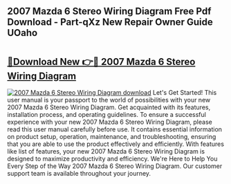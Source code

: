 ## 2007 Mazda 6 Stereo Wiring Diagram Free Pdf Download - Part-qXz New Repair Owner Guide UOaho

# <h2><a href="http://dfpr6iw.blite.top/?on=2007+Mazda+6+Stereo+Wiring+Diagram">🔗Download New 👉🔴 2007 Mazda 6 Stereo Wiring Diagram</a></h2>

[![2007 Mazda 6 Stereo Wiring Diagram download](https://i.imgur.com/lujVjoI.png)](http://dfpr6iw.blite.top/?on=2007+Mazda+6+Stereo+Wiring+Diagram)
Let's Get Started! This user manual is your passport to the world of possibilities with your new 2007 Mazda 6 Stereo Wiring Diagram. Get acquainted with its features, installation process, and operating guidelines. To ensure a successful experience with your new 2007 Mazda 6 Stereo Wiring Diagram, please read this user manual carefully before use. It contains essential information on product setup, operation, maintenance, and troubleshooting, ensuring that you are able to use the product effectively and efficiently. With features like list of features, your new 2007 Mazda 6 Stereo Wiring Diagram is designed to maximize productivity and efficiency. We're Here to Help You Every Step of the Way 2007 Mazda 6 Stereo Wiring Diagram. Our customer support team is available throughout your journey.
